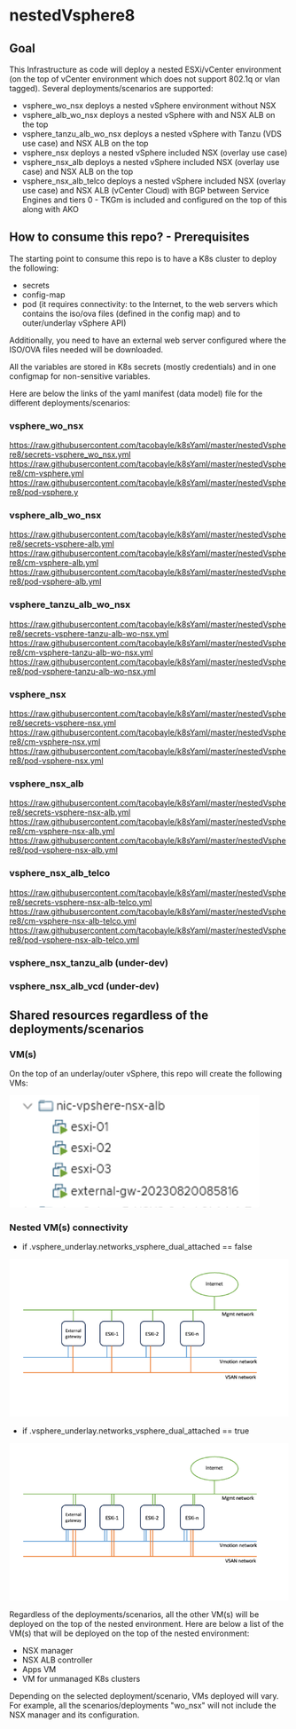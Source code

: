 # nestedVsphere8

## Goal

This Infrastructure as code will deploy a nested ESXi/vCenter environment (on the top of vCenter environment which does not support 802.1q or vlan tagged).
Several deployments/scenarios are supported:
- vsphere_wo_nsx deploys a nested vSphere environment without NSX
- vsphere_alb_wo_nsx deploys a nested vSphere with and NSX ALB on the top
- vsphere_tanzu_alb_wo_nsx deploys a nested vSphere with Tanzu (VDS use case) and NSX ALB on the top
- vsphere_nsx deploys a nested vSphere included NSX (overlay use case)
- vsphere_nsx_alb deploys a nested vSphere included NSX (overlay use case) and NSX ALB on the top
- vsphere_nsx_alb_telco deploys a nested vSphere included NSX (overlay use case) and NSX ALB (vCenter Cloud) with BGP between Service Engines and tiers 0 - TKGm is included and configured on the top of this along with AKO

## How to consume this repo? - Prerequisites
The starting point to consume this repo is to have a K8s cluster to deploy the following:
- secrets
- config-map
- pod (it requires connectivity: to the Internet, to the web servers which contains the iso/ova files (defined in the config map) and to outer/underlay vSphere API)

Additionally, you need to have an external web server configured where the ISO/OVA files needed will be downloaded.

All the variables are stored in K8s secrets (mostly credentials) and in one configmap for non-sensitive variables.

Here are below the links of the yaml manifest (data model) file for the different deployments/scenarios:

### vsphere_wo_nsx
https://raw.githubusercontent.com/tacobayle/k8sYaml/master/nestedVsphere8/secrets-vsphere_wo_nsx.yml
https://raw.githubusercontent.com/tacobayle/k8sYaml/master/nestedVsphere8/cm-vsphere.yml
https://raw.githubusercontent.com/tacobayle/k8sYaml/master/nestedVsphere8/pod-vsphere.y

### vsphere_alb_wo_nsx
https://raw.githubusercontent.com/tacobayle/k8sYaml/master/nestedVsphere8/secrets-vsphere-alb.yml
https://raw.githubusercontent.com/tacobayle/k8sYaml/master/nestedVsphere8/cm-vsphere-alb.yml
https://raw.githubusercontent.com/tacobayle/k8sYaml/master/nestedVsphere8/pod-vsphere-alb.yml

### vsphere_tanzu_alb_wo_nsx
https://raw.githubusercontent.com/tacobayle/k8sYaml/master/nestedVsphere8/secrets-vsphere-tanzu-alb-wo-nsx.yml
https://raw.githubusercontent.com/tacobayle/k8sYaml/master/nestedVsphere8/cm-vsphere-tanzu-alb-wo-nsx.yml
https://raw.githubusercontent.com/tacobayle/k8sYaml/master/nestedVsphere8/pod-vsphere-tanzu-alb-wo-nsx.yml

### vsphere_nsx
https://raw.githubusercontent.com/tacobayle/k8sYaml/master/nestedVsphere8/secrets-vsphere-nsx.yml
https://raw.githubusercontent.com/tacobayle/k8sYaml/master/nestedVsphere8/cm-vsphere-nsx.yml
https://raw.githubusercontent.com/tacobayle/k8sYaml/master/nestedVsphere8/pod-vsphere-nsx.yml

### vsphere_nsx_alb
https://raw.githubusercontent.com/tacobayle/k8sYaml/master/nestedVsphere8/secrets-vsphere-nsx-alb.yml
https://raw.githubusercontent.com/tacobayle/k8sYaml/master/nestedVsphere8/cm-vsphere-nsx-alb.yml
https://raw.githubusercontent.com/tacobayle/k8sYaml/master/nestedVsphere8/pod-vsphere-nsx-alb.yml

### vsphere_nsx_alb_telco
https://raw.githubusercontent.com/tacobayle/k8sYaml/master/nestedVsphere8/secrets-vsphere-nsx-alb-telco.yml
https://raw.githubusercontent.com/tacobayle/k8sYaml/master/nestedVsphere8/cm-vsphere-nsx-alb-telco.yml
https://raw.githubusercontent.com/tacobayle/k8sYaml/master/nestedVsphere8/pod-vsphere-nsx-alb-telco.yml

### vsphere_nsx_tanzu_alb (under-dev)

### vsphere_nsx_alb_vcd (under-dev)

## Shared resources regardless of the deployments/scenarios

### VM(s)

On the top of an underlay/outer vSphere, this repo will create the following VMs:

![img.png](imgs/img01.png)

### Nested VM(s) connectivity

- if \.vsphere_underlay.networks_vsphere_dual_attached == false

![img.png](imgs/underlay_architecture.png)

- if \.vsphere_underlay.networks_vsphere_dual_attached == true

![img.png](imgs/underlay_architecture_dual_attached.png)

Regardless of the deployments/scenarios, all the other VM(s) will be deployed on the top of the nested environment.
Here are below a list of the VM(s) that will be deployed on the top of the nested environment:
- NSX manager
- NSX ALB controller
- Apps VM
- VM for unmanaged K8s clusters

Depending on the selected deployment/scenario, VMs deployed will vary. For example, all the scenarios/deployments "wo_nsx" will not include the NSX manager and its configuration.